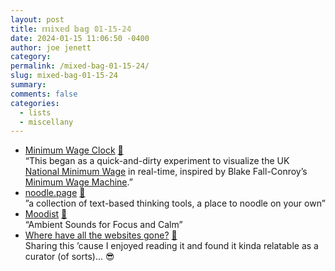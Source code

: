```yaml
---
layout: post
title: 𝕞𝕚𝕩𝕖𝕕 𝕓𝕒𝕘 𝟘𝟙-𝟙𝟝-𝟚𝟜
date: 2024-01-15 11:06:50 -0400
author: joe jenett
category: 
permalink: /mixed-bag-01-15-24/
slug: mixed-bag-01-15-24
summary: 
comments: false
categories:
  - lists
  - miscellany
---
```

<ul class="links">
	<li><a title="Minimum Wage Clock · Luna’s Blog" href="https://moonbase.lgbt/blog/minimum-wage-clock/">Minimum Wage Clock</a> <a href="https://pinboard.in/u:roger">📌</a><br>“This began as a quick-and-dirty experiment to visualize the UK <a href="https://www.gov.uk/national-minimum-wage-rates">National Minimum Wage</a> in real-time, inspired by Blake Fall-Conroy’s <a href="https://www.blakefallconroy.com/minimum-wage-machine.html">Minimum Wage Machine</a>.”</li>
	<li><a title="noodle.page" href="https://noodle.page/">noodle.page</a> <a href="https://pinboard.in/u:tdjones">📌</a><br>”a collection of text-based thinking tools, a place to noodle on your own”</li>
	<li><a title="Moodist" href="https://moodist.app/">Moodist</a> <a href="https://pinboard.in/u:fileformat">📌</a><br>“Ambient Sounds for Focus and Calm”</li>
	<li><a title="Where have all the websites gone?" href="https://www.fromjason.xyz/p/notebook/where-have-all-the-websites-gone/">Where have all the websites gone?</a> <a href="https://pinboard.in/u:pmigdal">📌</a><br>Sharing this ’cause I enjoyed reading it and found it kinda relatable as a curator (of sorts)... 😎</li>
</ul>
<a style="display:none;" href="https://brid.gy/publish/mastodon"><small>(cross-posted to mastodon)</small></a>